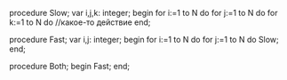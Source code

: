 procedure Slow;
var
  i,j,k: integer;
begin
  for i:=1 to N do
    for j:=1 to N do
      for k:=1 to N do
        //какое-то действие
end;

procedure Fast;
var
  i,j: integer;
begin
  for i:=1 to N do
    for j:=1 to N do
      Slow;
end;

procedure Both;
begin
  Fast;
end;